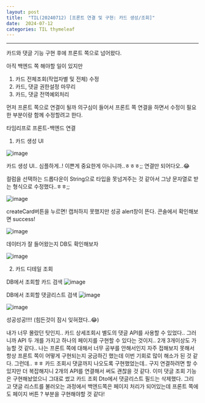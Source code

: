 ```yaml
---
layout: post
title:  "TIL(20240712) [프론트 연결 및 구현: 카드 생성/조회]"
date:  2024-07-12
categories: TIL thymeleaf
---
```


----------------------------------------------------------------------------

카드와 댓글 기능 구현 후에 프론트 쪽으로 넘어왔다.

아직 백엔드 쪽 해야할 일이 있지만 

1) 카드 전체조회(작업자별 및 전체) 수정
2) 카드, 댓글 권한설정 마무리
3) 카드, 댓글 전역예외처리

먼저 프론트 쪽으로 연결이 될까 의구심이 들어서 프론트 쪽 연결을 하면서 수정이 필요한 부분이랑 함께 수정할려고 한다.

타임리프로 프론트-백엔드 연결

1. 카드 생성 UI 

![image](https://github.com/user-attachments/assets/66ea6919-8998-48be-b979-1fcf6bb38c58)

카드 생성 UI.. 심플하게..! 이쁜게 중요한게 아니니까..ㅎㅎㅎ;; 
연결만 되어다오..😂

컬럼을 선택하는 드롭다운이 String으로 타입을 못넘겨주는 것 같아서 그냥 문자열로 받는 형식으로 수정했다..ㅎㅎ;;

![image](https://github.com/user-attachments/assets/8698de25-1e15-4b7a-b8c1-e3775cb5668a)

createCard버튼을 누르면!
캡처하지 못했지만 성공 alert창이 뜬다.
콘솔에서 확인해보면 success!

![image](https://github.com/user-attachments/assets/a25d4e26-5a6e-46b6-9a0f-0e9d0371b9a8)

데이터가 잘 들어왔는지 DB도 확인해보자

![image](https://github.com/user-attachments/assets/2dffbb8c-6e78-4b71-b6f8-9ca9d9691037)


2. 카드 디테일 조회 


DB에서 조회할 카드 검색
![image](https://github.com/user-attachments/assets/d55d7e98-09fa-495c-aea9-6b02976263ec)

DB에서 조회할 댓글리스트 검색
![image](https://github.com/user-attachments/assets/04e59de2-eead-4ca2-9ab5-70d06064c78c)

![image](https://github.com/user-attachments/assets/a446b458-5834-4f7b-a3ee-c58f1351fa0e)

성공성공!!!! (힘든것이 잠시 잊혀졌다..😂)

내가 너무 몰랐던 탓인지.. 카드 상세조회시 별도의 댓글 API를 사용할 수 있었다.. 그러니까 API 두 개를 가지고 하나의 페이지를 구현할 수 있다는 것이지.. 2개 3개이상도 가능할 것 같다.. 나는 프론트 쪽에 대해서 너무 공부를 안해서인지 자주 접해보지 못해서 항상 프론트 쪽이 어떻게 구현되는지 궁금하긴 했는데 이번 기회로 많이 해소가 된 것 같다. 그런데.. ㅎㅎ 카드 조회시 댓글까지 나오도록 구현했었는데.. 구지 연결하려면 할 수 있지만 더 복잡해지니 2개의 API를 연결해서 써도 괜찮을 것 같다. 이미 댓글 조회 기능은 구현해놨었으니 그대로 썼고 카드 조회 Dto에서 댓글리스트 필드는 삭제했다. 그리고 댓글 리스트를 불러오는 과정에서 백엔드쪽은 페이지 처리가 되어있는데 프론트 쪽에도 페이지 버튼 ? 부분을 구현해야할 것 같다!

